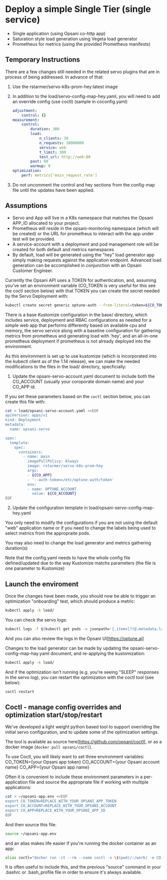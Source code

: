 # Deploy a simple Single Tier (single service)

* Single application (using Opsani co-http app)
* Saturation style load generation using Vegeta load generator
* Prometheus for metrics (using the provided Prometheus manifests)

## Temporary Instructions

There are a few changes still needed in the related servo plugins that are in process of being addressed. In advance of that:

1. Use the rstarmer/servo-k8s-prom-hey:latest image
2. In addition to the load/servo-config-map-hey.yaml, you will need to add an override config (use coctl) (sample in coconfig.yaml)

    ```yaml
    adjustment:
        control: {}
    measurement:
        control:
            duration: 300
            load:
                n_clients: 30
                n_requests: 10000000
                service: web
                t_limit: 300
                test_url: http://web:80
            past: 60
            warmup: 0
    optimization:
        perf: metrics['main_request_rate']
    ```

3. Do not uncomment the control and hey sections from the config-map file until the updates have been applied.

## Assumptions

* Servo and App will live in a K8s namespace that matches the Opsani APP_ID allocated to your project.
* Prometheus will reside in the opsani-monitoring namespace (which will be created) or the URL for prometheus to interact with the app under test will be provided.
* A service-account with a deployment and pod management role will be created for both default and metrics namespaces
* By default, load will be generated using the "hey" load generator app simply making requests against the application endpoint.  Advanced load generation can be accomplished in conjunction with an Opsani Customer Engineer.

Currently the Opsani API uses a TOKEN for authentication, and, assuming you've set an environment variable (CO_TOKEN is very useful for this see the coctl section below) with that TOKEN you can create the secret needed by the Servo Deployment with:

```bash
kubectl create secret generic optune-auth --from-literal=token=${CO_TOKEN}
```

There is a base Kustomize configuration in the base/ directory, which includes service, deployment and RBAC configurations as needed for a simple web app that performs differently based on available cpu and memory, the servo service along with a baseline configuration for gathering metrics from prometheus and generating load with 'hey', and an all-in-one prometheus deployment if prometheus is not already deployed into the environment.

As this environment is set up to use kustomize (which is incorporated into the kubectl client as of the 1.14 release), we can make the needed modifications to the files in the load/ directory, specficially:

1. Update the opsani-servo-account.yaml document to include both the CO_ACCOUNT (usually your coroporate domain name) and your CO_APP id.

  If you set these parameters based on the `coctl` section below, you can create this file with:

  ```bash
  cat > load/opsani-servo-account.yaml <<EOF
  apiVersion: apps/v1
  kind: Deployment
  metadata:
    name: opsani-servo

  spec:
    template:
      spec:
        containers:
          - name: main
            imagePullPolicy: Always
            image: rstarmer/servo-k8s-prom-hey
            args:
            - ${CO_APP}
            - '--auth-token=/etc/optune-auth/token'
            env:
            - name: OPTUNE_ACCOUNT
              value: ${CO_ACCOUNT}
  EOF
  ```

2. Update the configuration template in load/opsani-servo-config-map-hey.yaml

  You only need to modify the configurations if you are not using the default "web" application name or if you need to change the labels being used to select metrics from the appropraite pods.

  You may also need to change the load generator and metrics gathering duration(s)

  Note that the config.yaml needs to have the whole config file defined/updated due to the way Kustomize matchs parameters (the file is _one_ parameter to Kustomize)

## Launch the enviroment

Once the changes have been made, you should now be able to trigger an optimization "onboarding" test, which should produce a metric:

```bash
kubectl apply -k load/
```

You can check the servo logs:

```bash
kubectl logs -f $(kubectl get pods -o jsonpath='{.items[?(@.metadata.labels.comp=="opsani-servo")].metadata.name}')
```

And you can also review the logs in the Opsani UI[https://optune.ai]

Changes to the load generator can be made by updating the opsani-servo-config-map-hay.yaml document, and re-applying the kustomization:

```bash
kubectl apply -k load/
```

And if the optimization isn't running (e.g. you're seeing "SLEEP" responses in the servo log), you can restart the optimization with the coctl tool (see below):

```bash
coctl restart
```

## Coctl - manage config overrides and optimization start/stop/restart

We've developed a light weight python based tool to support overriding the initial servo configuration, and to update some
of the optimization settings.

The tool is available as source here[https://github.com/opsani/coctl], or as a docker image (`docker pull opsani/coctl`).

To use Coctl, you will likely want to set three environment variables:
  CO_TOKEN={your Opsani app token}
  CO_ACCOUNT={your Opsani account name}
  CO_APP={your Opsani app name}

Often it is convenient to include these environment parameters in a per-application file and source the appropriate file if working with multiple applications:

```bash
cat > ~/opsani-app.env <<EOF
export CO_TOKEN=REPLACE_WITH_YOUR_OPSANI_APP_TOKEN
export CO_ACCOUNT=REPLACE_WITH_YOUR_OPSANI_ACCOUNT
export CO_APP=REPLACE_WITH_YOUR_OPSANI_APP_ID
EOF
```

And then source this file:

```bash
source ~/opsani-app.env
```

and an alias makes life easier if you're running the docker container as an app:

```bash
alias coctl="docker run -it --rm --name coctl -v \$(pwd)/:/work/ -e CO_TOKEN=\$CO_TOKEN -e CO_DOMAIN=\$CO_DOMAIN -e CO_APP=\$CO_APP coctl:latest "
```

It is often useful to include this, and the previous "source" command in your .bashrc or .bash_profile file in order to ensure it's always available.
